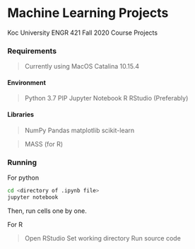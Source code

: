 # Machine Learning Projects

Koc University ENGR 421 Fall 2020 Course Projects

### Requirements

> Currently using MacOS Catalina 10.15.4

#### Environment

> Python 3.7
> PIP
> Jupyter Notebook
> R
> RStudio (Preferably)

#### Libraries

> NumPy
> Pandas
> matplotlib
> scikit-learn

> MASS (for R)

### Running

For python

```bash
cd <directory of .ipynb file>
jupyter notebook
```

Then, run cells one by one.

For R

> Open RStudio
> Set working directory
> Run source code

